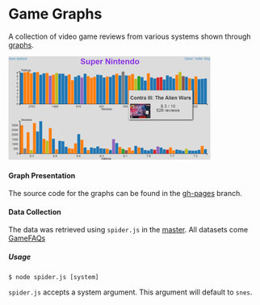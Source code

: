 # Game Graphs
A collection of video game reviews from various systems shown through [graphs](http://blog.brainss.me/vg-ratings).

![Super Nintendo Ratings](img/vg-ratings.png)

#### Graph Presentation
The source code for the graphs can be found in the
[gh-pages](https://github.com/brainss/vg-ratings/tree/gh-pages) branch.

#### Data Collection
The data was retrieved using `spider.js` in the [master](https://github.com/brainss/vg-ratings/tree/master). All datasets come [GameFAQs](https://www.gamefaqs.com)

##### Usage
``` plaintext
$ node spider.js [system]
```

`spider.js` accepts a system argument. This argument will default to `snes`.


